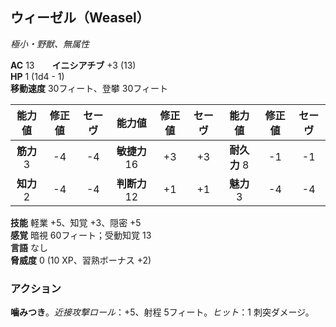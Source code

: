 ## ウィーゼル（Weasel）
*極小・野獣、無属性*

**AC** 13　　**イニシアチブ** +3 (13)  
**HP** 1 (1d4 - 1)  
**移動速度** 30フィート、登攀 30フィート

| 能力値 | 修正値 | セーヴ | 能力値 | 修正値 | セーヴ | 能力値 | 修正値 | セーヴ |
|:---:|:---:|:---:|:---:|:---:|:---:|:---:|:---:|:---:|
| **筋力** 3 | -4 | -4 | **敏捷力** 16 | +3 | +3 | **耐久力** 8 | -1 | -1 |
| **知力** 2 | -4 | -4 | **判断力** 12 | +1 | +1 | **魅力** 3 | -4 | -4 |

**技能** 軽業 +5、知覚 +3、隠密 +5  
**感覚** 暗視 60フィート；受動知覚 13  
**言語** なし  
**脅威度** 0 (10 XP、習熟ボーナス +2)

### アクション
**噛みつき**。*近接攻撃ロール*：+5、射程 5フィート。*ヒット*：1 刺突ダメージ。